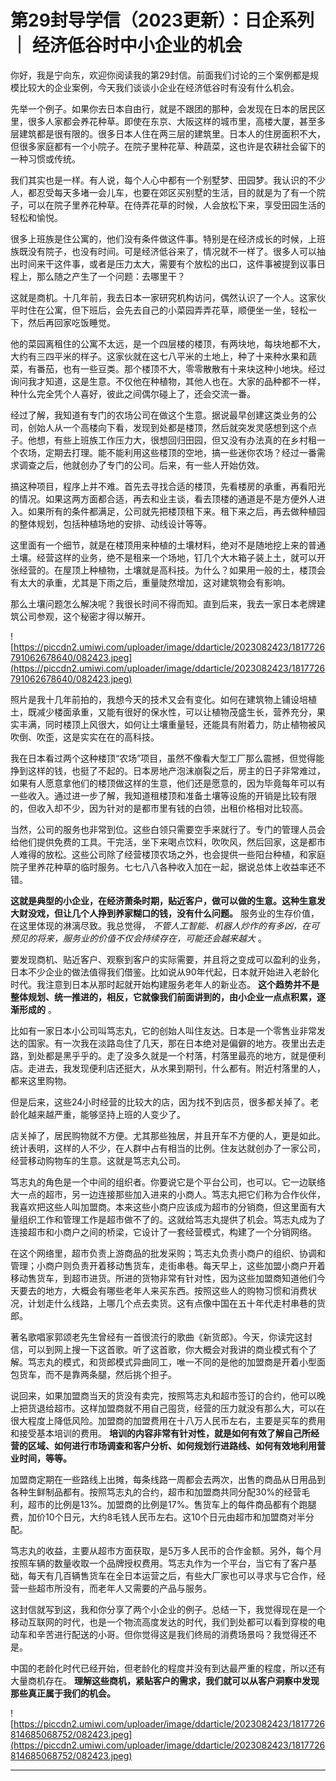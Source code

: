 # 第29封导学信（2023更新）：日企系列 ｜ 经济低谷时中小企业的机会

你好，我是宁向东，欢迎你阅读我的第29封信。前面我们讨论的三个案例都是规模比较大的企业案例，今天我们谈谈小企业在经济低谷时有没有什么机会。

先举一个例子。如果你去日本自由行，就是不跟团的那种，会发现在日本的居民区里，很多人家都会养花种草。即使在东京、大阪这样的城市里，高楼大厦，甚至多层建筑都是很有限的。很多日本人住在两三层的建筑里。日本人的住房面积不大，但很多家庭都有一个小院子。在院子里种花草、种蔬菜，这也许是农耕社会留下的一种习惯或传统。

我们其实也是一样。有人说，每个人心中都有一个别墅梦、田园梦。我认识的不少人，都忍受每天多堵一会儿车，也要在郊区买别墅的生活，目的就是为了有一个院子，可以在院子里养花种草。在侍弄花草的时候，人会放松下来，享受田园生活的轻松和愉悦。

很多上班族是住公寓的，他们没有条件做这件事。特别是在经济成长的时候，上班族既没有院子，也没有时间。可是经济低谷来了，情况就不一样了。很多人可以抽出时间来干这件事，或者是压力太大，需要有个放松的出口，这件事被提到议事日程上，那么随之产生了一个问题：去哪里干？

这就是商机。十几年前，我去日本一家研究机构访问，偶然认识了一个人。这家伙平时住在公寓，但下班后，会先去自己的小菜园弄弄花草，顺便坐一坐，轻松一下，然后再回家吃饭睡觉。

他的菜园离租住的公寓不太远，是一个四层楼的楼顶，有两块地，每块地都不大，大约有三四平米的样子。这家伙就在这七八平米的土地上，种了十来种水果和蔬菜，有番茄，也有一些豆类。那个楼顶不大，零零散散有十来块这种小地块。经过询问我才知道，这是生意。不仅他在种植物，其他人也在。大家的品种都不一样，种什么完全凭个人喜好，彼此之间偶尔碰上了，还会交流一番。

经过了解，我知道有专门的农场公司在做这个生意。据说最早创建这类业务的公司，创始人从一个高楼向下看，发现到处都是楼顶，然后就突发灵感想到这个点子。他想，有些上班族工作压力大，很想回归田园，但又没有办法真的在乡村租一个农场，定期去打理。能不能利用这些楼顶的空地，搞一些迷你农场？经过一番需求调查之后，他就创办了专门的公司。后来，有一些人开始仿效。

搞这种项目，程序上并不难。首先去寻找合适的楼顶，先看楼房的承重，再看阳光的情况。如果这两方面都合适，再去和业主谈，看去顶楼的通道是不是方便外人进入。如果所有的条件都满足，公司就先把楼顶租下来。租下来之后，再去做种植园的整体规划，包括种植场地的安排、动线设计等等。

这里面有一个细节，就是在楼顶用来种植的土壤材料，绝对不是随地挖上来的普通土壤。经营这样的业务，绝不是租来一个场地，钉几个大木箱子装上土，就可以开张经营的。在屋顶上种植物，土壤就是高科技。为什么？如果用一般的土，楼顶会有太大的承重，尤其是下雨之后，重量陡然增加，这对建筑物会有影响。

那么土壤问题怎么解决呢？我很长时间不得而知。直到后来，我去一家日本老牌建筑公司参观，这个秘密才得以解开。

![https://piccdn2.umiwi.com/uploader/image/ddarticle/2023082423/1817726791062678640/082423.jpeg](https://piccdn2.umiwi.com/uploader/image/ddarticle/2023082423/1817726791062678640/082423.jpeg)

照片是我十几年前拍的，我想今天的技术又会有变化。如何在建筑物上铺设培植土，既减少楼面承重，又能有很好的保水性，可以让植物茂盛生长，营养充分，果实丰满，同时楼顶上风很大，如何让土壤重量轻，还能具有附着力，防止植物被风吹倒、吹歪，这是实实在在的高科技。

我在日本看过两个这种楼顶“农场”项目，虽然不像看大型工厂那么震撼，但觉得能挣到这样的钱，也挺了不起的。日本房地产泡沫崩裂之后，房主的日子非常难过，如果有人愿意拿他们的楼顶做这样的生意，他们还是愿意的，因为毕竟每年可以有一些收入。通过进一步了解，我知道租楼顶和准备土壤等设施的开销是比较有限的，但收入却不少，因为针对的是都市里有钱的白领，出租价格相对比较高。

当然，公司的服务也非常到位。这些白领只需要空手来就行了。专门的管理人员会给他们提供免费的工具。干完活，坐下来喝点饮料，吹吹风，然后回家，这是都市人难得的放松。这些公司除了经营楼顶农场之外，也会提供一些阳台种植，和家庭院子里养花种草的临时服务。七七八八各种收入加在一起，据说总体上收益率还不错。

 **这就是典型的小企业，在经济萧条时期，贴近客户，做可以做的生意。这种生意发大财没戏，但让几个人挣到养家糊口的钱，没有什么问题。** 服务业的生存价值，在这里体现的淋漓尽致。我总觉得， *不管人工智能、机器人炒作的有多凶，在可预见的将来，服务业的价值不仅会持续存在，可能还会越来越大* 。

要发现商机、贴近客户、观察到客户的实际需要，并且将之变成可以盈利的业务，日本不少企业的做法值得我们借鉴。比如说从90年代起，日本就开始进入老龄化时代。我注意到日本从那时起就开始构建服务老年人的新业态。 **这个趋势并不是整体规划、统一推进的，相反，它就像我们前面讲到的，由小企业一点点积累，逐渐形成的** 。

比如有一家日本小公司叫笃志丸，它的创始人叫住友达。日本是一个零售业非常发达的国家。有一次我在淡路岛住了几天，那在日本绝对是偏僻的地方。夜里出去走路，到处都是黑乎乎的。走了没多久就是一个村落，村落里最亮的地方，就是便利店。走进去，我发现便利店还挺大，从水果到期刊，什么都有。附近村落里的人，都来这里购物。

但是后来，这些24小时经营的比较大的店，因为找不到店员，很多都关掉了。老龄化越来越严重，能够坚持上班的人变少了。

店关掉了，居民购物就不方便。尤其那些独居，并且开车不方便的人，更是如此。统计表明，这样的人不少，在人群中占有相当的比例。住友达就创办了一家公司，经营移动购物车的生意。这就是笃志丸公司。

笃志丸的角色是一个中间的组织者。你要说它是个平台公司，也可以。它一边联络大一点的超市，另一边连接那些加入进来的小商人。笃志丸把它们称为合作伙伴，我喜欢把这些人叫加盟商。本来这些小商户应该成为超市的分销商，但这里面有大量组织工作和管理工作是超市做不了的。这就给笃志丸提供了机会。笃志丸成为了连接超市和小商户之间的桥梁，它设计了一套经营模式，构建了一个分销网络。

在这个网络里，超市负责上游商品的批发采购；笃志丸负责小商户的组织、协调和管理；小商户则负责开着移动售货车，走街串巷。每天早上，这些加盟小商户开着移动售货车，到超市进货。所进的货物非常有针对性，因为这些加盟商知道他们今天要去的地方，大概会有哪些老年人来买东西。按照这些人的购物习惯和消费状况，计划走什么线路，上哪几个点去卖货。这有点像中国在五十年代走村串巷的货郎。

著名歌唱家郭颂老先生曾经有一首很流行的歌曲《新货郎》。今天，你读完这封信，可以到网上搜一下这首歌。听了这首歌，你大概会对我讲的商业模式有个了解。笃志丸的模式，和货郎模式异曲同工，唯一不同的是他的加盟商是开着小型面包货车，而不是靠两条腿，然后挑个担子。

说回来，如果加盟商当天的货没有卖完，按照笃志丸和超市签订的合约，他可以晚上把货退给超市。这样加盟商就不用自己囤货，经营的压力就没有那么大，可以在很大程度上降低风险。加盟商的加盟费用在十八万人民币左右，主要是买车的费用和接受基本培训的费用。 **培训的内容非常有针对性，就是如何有效了解自己所经营的区域、如何进行市场调查和客户分析、如何规划行进路线、如何有效地利用营业时间，等等。**

加盟商定期在一些路线上出摊，每条线路一周都会去两次，出售的商品从日用品到各种生鲜制品都有。按照笃志丸的合约，超市和加盟商共同分配30%的经营毛利，超市的比例是13%。加盟商的比例是17%。售货车上的每件商品都有个跑腿费，加价10个日元，大约8毛钱人民币左右。这10个日元由超市和加盟商对半分配。

笃志丸的收益，主要从超市方面获取，是5万多人民币的合作金额。另外，每个月按照车辆的数量收取一个品牌授权费用。笃志丸作为一个平台，当它有了客户基础，每天有几百辆售货车在全日本运营之后，有些大厂家也可以寻求与它合作，经营一些超市所没有，而老年人又需要的产品与服务。

这封信就写到这，我和你分享了两个小企业的例子。总结一下，我觉得现在是一个移动互联网的时代，也是一个物流高度发达的时代，我们到处都可以看到穿梭的电动车和辛苦进行配送的小哥。但你觉得这是我们终局的消费场景吗？我觉得还不是。

中国的老龄化时代已经开始，但老龄化的程度并没有到达最严重的程度，所以还有大量商机存在。 **理解这些商机，紧贴客户的需求，我们就可以从客户洞察中发现那些真正属于我们的机会。**

![https://piccdn2.umiwi.com/uploader/image/ddarticle/2023082423/1817726814685068752/082423.jpeg](https://piccdn2.umiwi.com/uploader/image/ddarticle/2023082423/1817726814685068752/082423.jpeg)

---

